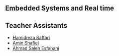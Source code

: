 
## Embedded Systems and Real time

## Teacher Assistants
- [Hamidreza Saffari](https://github.com/hamidds)
- [Amin Shafiei](https://github.com/mamin78)
- [Ahmad Saleh Esfahani](https://github.com/ahmadsalehesfahani)